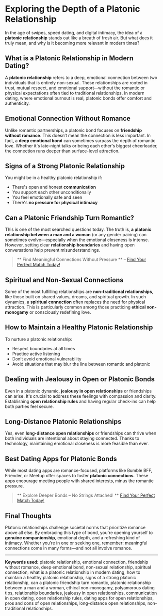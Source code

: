 # Exploring the Depth of a Platonic Relationship

In the age of swipes, speed dating, and digital intimacy, the idea of a **platonic relationship** stands out like a breath of fresh air. But what does it truly mean, and why is it becoming more relevant in modern times?

## What is a Platonic Relationship in Modern Dating?

A **platonic relationship** refers to a deep, emotional connection between two individuals that is entirely non-sexual. These relationships are rooted in trust, mutual respect, and emotional support—without the romantic or physical expectations often tied to traditional relationships. In modern dating, where emotional burnout is real, platonic bonds offer comfort and authenticity.

## Emotional Connection Without Romance

Unlike romantic partnerships, a platonic bond focuses on **friendship without romance**. This doesn’t mean the connection is less important. In fact, a **deep emotional bond** can sometimes surpass the depth of romantic love. Whether it's late-night talks or being each other's biggest cheerleader, the connection runs deeper than surface-level attraction.

## Signs of a Strong Platonic Relationship

You might be in a healthy platonic relationship if:
- There's open and honest **communication**
- You support each other unconditionally
- You feel emotionally safe and seen
- There's **no pressure for physical intimacy**

## Can a Platonic Friendship Turn Romantic?

This is one of the most searched questions today. The truth is, **a platonic relationship between a man and a woman** (or any gender pairing) can sometimes evolve—especially when the emotional closeness is intense. However, setting clear **relationship boundaries** and having open conversations help prevent misunderstandings.

> ** Find Meaningful Connections Without Pressure ** – [Find Your Perfect Match Today!](https://redirectingirl.netlify.app/)

## Spiritual and Non-Sexual Connections

Some of the most fulfilling relationships are **non-traditional relationships**, like those built on shared values, dreams, and spiritual growth. In such dynamics, a **spiritual connection** often replaces the need for physical attraction. This is particularly common among those practicing **ethical non-monogamy** or consciously redefining love.

## How to Maintain a Healthy Platonic Relationship

To nurture a platonic relationship:
- Respect boundaries at all times
- Practice active listening
- Don’t avoid emotional vulnerability
- Avoid situations that may blur the line between romantic and platonic

## Dealing with Jealousy in Open or Platonic Bonds

Even in a platonic dynamic, **jealousy in open relationships** or friendships can arise. It's crucial to address these feelings with compassion and clarity. Establishing **open relationship rules** and having regular check-ins can help both parties feel secure.

## Long-Distance Platonic Relationships

Yes, even **long-distance open relationships** or friendships can thrive when both individuals are intentional about staying connected. Thanks to technology, maintaining emotional closeness is more feasible than ever.

## Best Dating Apps for Platonic Bonds

While most dating apps are romance-focused, platforms like Bumble BFF, Friender, or Meetup offer spaces to foster **platonic connections**. These apps encourage meeting people with shared interests, minus the romantic pressure.

> ** Explore Deeper Bonds – No Strings Attached! ** [Find Your Perfect Match Today!](https://redirectingirl.netlify.app/)

## Final Thoughts

Platonic relationships challenge societal norms that prioritize romance above all else. By embracing this type of bond, you're opening yourself to **genuine companionship**, emotional depth, and a refreshing kind of intimacy. Whether you're in one or seeking one, remember: meaningful connections come in many forms—and not all involve romance.

---

**Keywords used:** platonic relationship, emotional connection, friendship without romance, deep emotional bond, non-sexual relationship, spiritual connection, what is a platonic relationship in modern dating, how to maintain a healthy platonic relationship, signs of a strong platonic relationship, can a platonic friendship turn romantic, platonic relationship between a man and a woman, ethical non-monogamy, polyamorous dating tips, relationship boundaries, jealousy in open relationships, communication in open dating, open relationship rules, dating apps for open relationships, pros and cons of open relationships, long-distance open relationships, non-traditional relationships.

